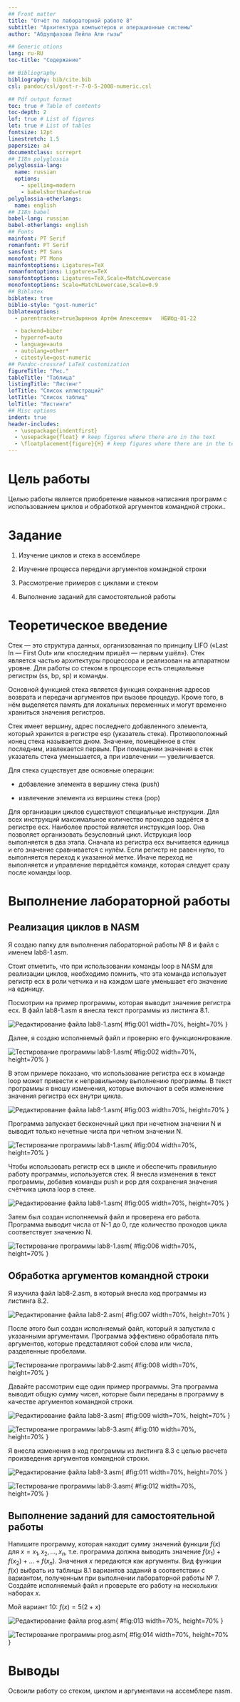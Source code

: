 ```yaml
---
## Front matter
title: "Отчёт по лабораторной работе 8"
subtitle: "Архитектура компьютеров и операционные системы"
author: "Абдулфазова Лейла Али гызы"

## Generic otions
lang: ru-RU
toc-title: "Содержание"

## Bibliography
bibliography: bib/cite.bib
csl: pandoc/csl/gost-r-7-0-5-2008-numeric.csl

## Pdf output format
toc: true # Table of contents
toc-depth: 2
lof: true # List of figures
lot: true # List of tables
fontsize: 12pt
linestretch: 1.5
papersize: a4
documentclass: scrreprt
## I18n polyglossia
polyglossia-lang:
  name: russian
  options:
	- spelling=modern
	- babelshorthands=true
polyglossia-otherlangs:
  name: english
## I18n babel
babel-lang: russian
babel-otherlangs: english
## Fonts
mainfont: PT Serif
romanfont: PT Serif
sansfont: PT Sans
monofont: PT Mono
mainfontoptions: Ligatures=TeX
romanfontoptions: Ligatures=TeX
sansfontoptions: Ligatures=TeX,Scale=MatchLowercase
monofontoptions: Scale=MatchLowercase,Scale=0.9
## Biblatex
biblatex: true
biblio-style: "gost-numeric"
biblatexoptions:
  - parentracker=trueЗырянов Артём Алексеевич	НБИбд-01-22

  - backend=biber
  - hyperref=auto
  - language=auto
  - autolang=other*
  - citestyle=gost-numeric
## Pandoc-crossref LaTeX customization
figureTitle: "Рис."
tableTitle: "Таблица"
listingTitle: "Листинг"
lofTitle: "Список иллюстраций"
lotTitle: "Список таблиц"
lolTitle: "Листинги"
## Misc options
indent: true
header-includes:
  - \usepackage{indentfirst}
  - \usepackage{float} # keep figures where there are in the text
  - \floatplacement{figure}{H} # keep figures where there are in the text
---
```


# Цель работы

Целью работы является приобретение навыков написания программ с использованием циклов и обработкой аргументов командной строки..

# Задание

1. Изучение циклов и стека в ассемблере

2. Изучение процесса передачи аргументов командной строки

3. Рассмотрение примеров с циклами и стеком

4. Выполнение заданий для самостоятельной работы

# Теоретическое введение

Стек — это структура данных, организованная по принципу LIFO («Last In — First Out»
или «последним пришёл — первым ушёл»). Стек является частью архитектуры процессора и
реализован на аппаратном уровне. Для работы со стеком в процессоре есть специальные
регистры (ss, bp, sp) и команды.

Основной функцией стека является функция сохранения адресов возврата и передачи
аргументов при вызове процедур. Кроме того, в нём выделяется память для локальных
переменных и могут временно храниться значения регистров.

Стек имеет вершину, адрес последнего добавленного элемента, который хранится в регистре esp (указатель стека). Противоположный конец стека называется дном. Значение,
помещённое в стек последним, извлекается первым. При помещении значения в стек указатель стека уменьшается, а при извлечении — увеличивается.

Для стека существует две основные операции:

- добавление элемента в вершину стека (push)

- извлечение элемента из вершины стека (pop)

Для организации циклов существуют специальные инструкции. Для всех инструкций
максимальное количество проходов задаётся в регистре ecx. 
Наиболее простой является инструкция loop. Она позволяет организовать безусловный цикл.
Иструкция loop выполняется в два этапа. Сначала из регистра ecx вычитается единица и
его значение сравнивается с нулём. Если регистр не равен нулю, то выполняется переход к
указанной метке. Иначе переход не выполняется и управление передаётся команде, которая
следует сразу после команды loop.

# Выполнение лабораторной работы

## Реализация циклов в NASM

Я создаю папку для выполнения лабораторной работы № 8 и файл с именем lab8-1.asm. 

Стоит отметить, что при использовании команды loop в NASM для реализации 
циклов, необходимо помнить, что эта команда использует регистр ecx в роли 
четчика и на каждом шаге уменьшает его значение на единицу.

Посмотрим на пример программы, которая выводит значение регистра ecx. 
В файл lab8-1.asm я внесла текст программы из листинга 8.1.

![Редактирование файла lab8-1.asm](image/01.png){ #fig:001 width=70%, height=70% }

Далее, я создаю исполняемый файл и проверяю его функционирование.

![Тестирование программы lab8-1.asm](image/02.png){ #fig:002 width=70%, height=70% }

В этом примере показано, что использование регистра ecx в команде loop 
может привести к неправильному выполнению программы. 
В текст программы я вношу изменения, которые включают в себя изменение 
значения регистра ecx внутри цикла.

![Редактирование файла lab8-1.asm](image/03.png){ #fig:003 width=70%, height=70% }

Программа запускает бесконечный цикл при нечетном значении N и 
выводит только нечетные числа при четном значении N.

![Тестирование программы lab8-1.asm](image/04.png){ #fig:004 width=70%, height=70% }

Чтобы использовать регистр ecx в цикле и обеспечить правильную работу программы, 
используется стек. Я внесла изменения в текст программы, добавив команды push и 
pop для сохранения значения счётчика цикла loop в стеке.

![Редактирование файла lab8-1.asm](image/05.png){ #fig:005 width=70%, height=70% }

Затем был создан исполняемый файл и проверена его работа. 
Программа выводит числа от N-1 до 0, где количество проходов цикла 
соответствует значению N.

![Тестирование программы lab8-1.asm](image/06.png){ #fig:006 width=70%, height=70% }

## Обработка аргументов командной строки

Я изучила файл lab8-2.asm, в который внесла код программы из листинга 8.2.

![Редактирование файла lab8-2.asm](image/07.png){ #fig:007 width=70%, height=70% }

После этого был создан исполняемый файл, который я запустила с указанными 
аргументами. Программа эффективно обработала пять аргументов, 
которые представляют собой слова или числа, разделенные пробелами.

![Тестирование программы lab8-2.asm](image/08.png){ #fig:008 width=70%, height=70% }

Давайте рассмотрим еще один пример программы. Эта программа выводит общую 
сумму чисел, которые были переданы в программу в качестве аргументов 
командной строки.

![Редактирование файла lab8-3.asm](image/09.png){ #fig:009 width=70%, height=70% }

![Тестирование программы lab8-3.asm](image/10.png){ #fig:010 width=70%, height=70% }

Я внесла изменения в код программы из листинга 8.3 с целью расчета произведения аргументов командной строки.

![Редактирование файла lab8-3.asm](image/11.png){ #fig:011 width=70%, height=70% }

![Тестирование программы lab8-3.asm](image/12.png){ #fig:012 width=70%, height=70% }

## Выполнение заданий для самостоятельной работы

Напишите программу, которая находит сумму значений функции 
$f(x)$ для $x = x_1, x_2, ..., x_n$, т.е. программа должна выводить значение 
$f(x_1) + f(x_2)+ ... +f(x_n)$. 
Значения $x$ передаются как аргументы. 
Вид функции $f(x)$ выбрать из таблицы 8.1 вариантов заданий в соответствии с вариантом, 
полученным при выполнении лабораторной работы № 7. 
Создайте исполняемый файл и проверьте его работу на нескольких наборах $x$.

Мой вариант 10: $f(x) = 5(2 + x)$ 

![Редактирование файла prog.asm](image/13.png){ #fig:013 width=70%, height=70% }

![Тестирование программы prog.asm](image/14.png){ #fig:014 width=70%, height=70% }

# Выводы

Освоили работу со стеком, циклом и аргументами на ассемблере nasm.